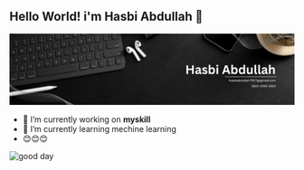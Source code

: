 ## Hello World! i'm Hasbi Abdullah 👋

![Hasbi Abdullah](img/Black%20and%20White%20Simple%20Digital%20Marketing%20LinkedIn%20Banner%20(1).png)

<!--
**HasbiA6/HasbiA6** is a ✨ _special_ ✨ repository because its `README.md` (this file) appears on your GitHub profile.

Here are some ideas to get you started:

- 🔭 I’m currently working on ...
- 🌱 I’m currently learning ...
- 👯 I’m looking to collaborate on ...
- 🤔 I’m looking for help with ...
- 💬 Ask me about ...
- 📫 How to reach me: ...
- 😄 Pronouns: ...
- ⚡ Fun fact: ...
-->

- 🔭 I’m currently working on **myskill**
- 🌱 I’m currently learning mechine learning
- 😊😊😊

![good day](https://media.giphy.com/media/v1.Y2lkPWVjZjA1ZTQ3MXduc2Zya3hqb2dsc3hqYzlzNmNzcG9ydHVqdXBwbzc0Y3MxcWJmbyZlcD12MV9naWZzX3NlYXJjaCZjdD1n/71e2uFlpO2RpC02qRX/giphy.gif)